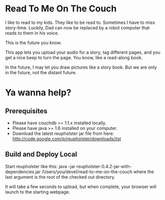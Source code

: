 Read To Me On The Couch
================

I like to read to my kids. They like to be read to. Sometimes I have to miss story-time.
Luckily, Dad can now be replaced by a robot computer that reads to them in his voice.

This is the future you know.


This app lets you upload your audio for a story, tag different pages, and you get
a nice beep to turn the page. You know, like a read-along book.

In the future, I may let you draw pictures like a story book.
But we are only in the future, not the distant future.


Ya wanna help?
==============

Prerequisites
-------------

 *  Please have couchdb >= 1.1.x installed locally.
 *  Please have java >= 1.6 installed on your computer.
 *  Download the latest reupholster jar file from here: http://code.google.com/p/reupholster/downloads/list


Build and Deploy Local
----------------------

Start reupholster like this: java -jar reupholster-0.4.2-jar-with-dependencies.jar /Users/you/devel/read-to-me-on-the-couch where the last argument is the root of the checked out directory.

It will take a few seconds to upload, but when complete, your browser will launch to the starting webpage.



